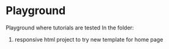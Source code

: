 # Playground
Playground where tutorials are tested
In the folder:
1. responsive html project to try new template for home page
